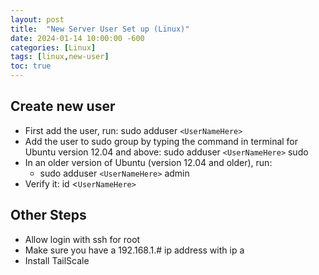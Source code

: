 ```yaml
---
layout: post
title:  "New Server User Set up (Linux)"
date: 2024-01-14 10:00:00 -600
categories: [Linux]
tags: [linux,new-user]
toc: true
---
```


## Create new user

- First add the user, run: sudo adduser `<UserNameHere>`
- Add the user to sudo group by typing the command in terminal for Ubuntu version 12.04 and above: sudo adduser `<UserNameHere>` sudo
- In an older version of Ubuntu (version 12.04 and older), run:
    - sudo adduser `<UserNameHere>` admin
- Verify it: id <`UserNameHere>`

## Other Steps

- Allow login with ssh for root
- Make sure you have a 192.168.1.# ip address with ip a
- Install TailScale
